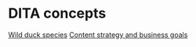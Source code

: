# DITA concepts

[Wild duck species](https://github.com/panissidi/Miscellaneous/blob/main/concept.dita)
[Content strategy and business goals](https://github.com/panissidi/Miscellaneous/blob/main/content_strategy_and_business_goals.dita)
